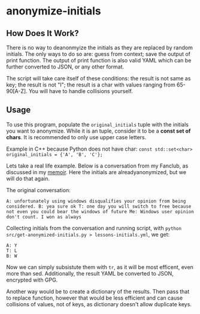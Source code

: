 # anonymize-initials

## How Does It Work?

There is no way to deanonmyize the initials as they are replaced by random initials. The only ways to do so are: guess from context; save the output of print function. The output of print function is also valid YAML which can be further converted to JSON, or any other format.

The script will take care itself of these conditions: the result is not same as key; the result is not "I"; the result is a char with values ranging from 65-90[A-Z]. You will have to handle collisions yourself.

## Usage

To use this program, populate the `original_initials` tuple with the initials you want to anonymize. While it is an tuple, consider it to be a **const set of chars**. It is recommended to only use upper case letters.

Example in C++ because Python does not have char: ```const std::set<char> original_initials = {'A', 'B', 'C'};```


Lets take a real life example. Below is a conversation from my Fanclub, as discussed in my [memoir](https://hstsethi.vercel.app/posts/lifestyle/lessons-learned-founding-internet-groups-memoir). Here the initials are alreadyanonymized, but we will do that again.

The original conversation:

```
A: unfortunately using windows disqualifies your opinion from being considered. B: yea sure ok T: one day you will switch to free because not even you could bear the windows of future Me: Windows user opinion don't count. I won as always
```

Collecting initials from the conversation and running script, with `python src/get-anonymized-initials.py > lessons-initials.yml`, we get:

```
A: Y
T: L
B: W
```

Now we can simply subsistute them with `tr`, as it will be most efficent, even more than sed. Additionally, the result YAML be converted to JSON, encrypted with GPG.

Another way would be to create a dictionary of the results. Then pass that to replace function, however that would be less efficient and can cause collisions of values, not of keys, as dictionary doesn't allow duplicate keys.
